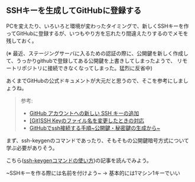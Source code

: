 ## SSHキーを生成してGitHubに登録する

PCを変えたり、いろいろと環境が変わったタイミングで、新しくSSHキーを作ってGitHubに登録するが、いつもやり方を忘れたり間違えたりするのでメモを残しておく。

(※ 最近、ステージングサーバに入るための認証の際に、公開鍵を新しく作成して、うっかりgithubで登録してある公開鍵を上書きしてしまったようで、
リモートリポジトリに接続できなくなってしまった。猛烈に反省中)


あくまでGitHubの公式ドキュメントが大元だと思うので、そこを参考にしましょうね。

> 参考: 
> - [GitHub アカウントへの新しい SSH キーの追加](https://docs.github.com/ja/authentication/connecting-to-github-with-ssh/adding-a-new-ssh-key-to-your-github-account)
> - [[Git]SSH Keyのファイル名を変更したときの対応](https://furudate.hatenablog.com/entry/2013/12/16/190317)
> - [GitHubでssh接続する手順\~公開鍵・秘密鍵の生成から\~](https://qiita.com/shizuma/items/2b2f873a0034839e47ce)

まず、ssh-keygenのコマンドであったり、そもそもの公開鍵暗号方式について学ぶ必要がありそう。

こちら([ssh-keygenコマンドの使い方](https://hana-shin.hatenablog.com/entry/2021/12/21/202454))の記事を読んでみよう。

~SSHキーを作る際には名前を付けよう~ → 基本的には1マシン1キーでいい


